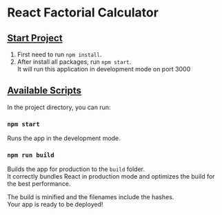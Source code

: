 # React Factorial Calculator

## <u>Start Project</u>

1. First need to run `npm install`.
2. After install all packages, run `npm start`.<br /> It will run this application in development mode on port 3000

## <u>Available Scripts</u>

In the project directory, you can run:

### `npm start`

Runs the app in the development mode.<br />

### `npm run build`

Builds the app for production to the `build` folder.<br />
It correctly bundles React in production mode and optimizes the build for the best performance.

The build is minified and the filenames include the hashes.<br />
Your app is ready to be deployed!
